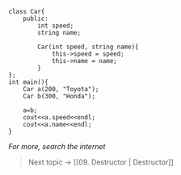
```
class Car{
	public:
		int speed;
		string name;
		
		Car(int speed, string name){
		    this->speed = speed;
		    this->name = name;
		}
};
int main(){
	Car a(200, "Toyota");
	Car b(300, "Honda");

	a=b;
	cout<<a.speed<<endl;
	cout<<a.name<<endl;
}
```

*For more, search the internet*




> Next topic -> [[09. Destructor | Destructor]]
